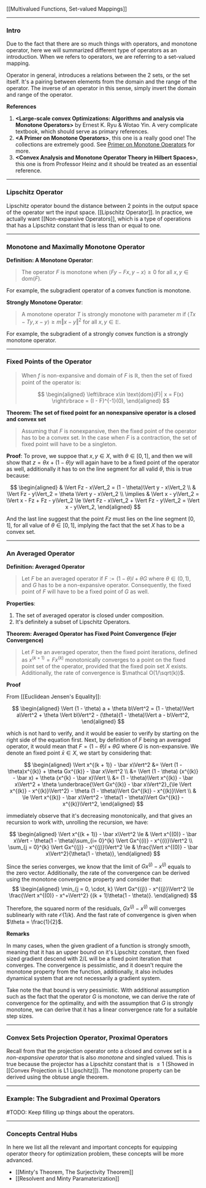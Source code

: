 [[Multivalued Functions, Set-valued Mappings]]

---
### **Intro**

Due to the fact that there are so much things with operators, and monotone operator, here we will summarized different type of operators as an introduction. When we refers to operators, we are referring to a set-valued mapping. 

Operator in general, introduces a relations between the 2 sets, or the set itself. It's a pairing between elements from the domain and the range of the operator. The inverse of an operator in this sense, simply invert the domain and range of the operator. 


**References**
1. **\<Large-scale convex Optimizations: Algorithms and analysis via Monotone Operators\>** by Ernest K. Ryu & Wotao Yin. A very complicate textbook, which should serve as primary references. 
2. **\<A Primer on Monotone Operators\>**, this one is a really good one! The collections are extremely good.  See [Primer on Monotone Operators](Primer%20on%20Monotone%20Operators.pdf) for more. 
3. **\<Convex Analysis and Monotone Operator Theory in Hilbert Spaces\>**, this one is from Professor Heinz and it should be treated as an essential reference. 

---
### **Lipschitz Operator**

Lipschitz operator bound the distance between 2 points in the output space of the operator wrt the input space. [[Lipschitz Operator]]. In practice, we actually want [[Non-expansive Operators]], which is a type of operations that has a Lipschitz constant that is less than or equal to one. 

---
### **Monotone and Maximally Monotone Operator**

**Definition: A Monotone Operator**:

> The operator $F$ is monotone when $\langle Fy - Fx, y - x\rangle \ge 0$ for all $x, y \in \text{dom}(F)$. 

For example, the subgradient operator of a convex function is monotone. 

**Strongly Monotone Operator**: 
> A monotone operator $T$ is strongly monotone with parameter $m$ if $\langle Tx - Ty, x - y\rangle \ge m \Vert x - y\Vert^2$ for all $x, y\in \mathbb E$. 

For example, the subgradient of a strongly convex function is a strongly monotone operator. 


---
### **Fixed Points of the Operator**

> When $f$ is non-expansive and domain of $F$ is $\mathbb R$, then the set of fixed point of the operator is: 
> 
> $$
> \begin{aligned}
>    \left\lbrace
>        x\in \text{dom}(F)| x = F(x)
>    \right\rbrace = 
>    (I - F)^{-1}(0), 
> \end{aligned}
> $$

**Theorem: The set of fixed point for an nonexpansive operator is a closed and convex set**

> Assuming that $F$ is nonexpansive, then the fixed point of the operator has to be a convex set. In the case when $F$ is a contraction, the set of fixed point will have to be a singleton. 

**Proof**: 
To prove, we suppoe that $x, y \in X$, with $\theta \in [0, 1]$, and then we will show that $z = \theta x + (1 - \theta)y$ will again have to be a fixed point of the operator as well, additionally it has to on the line segment for all valid $\theta$, this is true because: 

$$
\begin{aligned}
    & \Vert Fz - x\Vert_2 = (1 - \theta)\Vert y - x\Vert_2
    \\
    & \Vert Fz - y\Vert_2 = \theta \Vert y - x\Vert_2
    \\
    \implies &
    \Vert x - y\Vert_2 = \Vert x - Fz + Fz - y\Vert_2 \le 
    \Vert Fz - x\Vert_2 + \Vert Fz - y\Vert_2 = \Vert x - y\Vert_2, 
\end{aligned}
$$

And the last line suggest that the point $Fz$ must lies on the line segment $[0, 1]$, for all value of $\theta\in [0, 1]$, implying the fact that the set $X$ has to be a convex set. 

---
### **An Averaged Operator**


**Definition: Averaged Operator**

> Let $F$ be an averaged operator if $F := (1 - \theta) I + \theta G$ where $\theta \in (0, 1)$, and $G$ has to be a non-expansive operator. Consequently, the fixed point of $F$ will have to be a fixed point of $G$ as well. 


**Properties**:
1. The set of averaged operator is closed under composition. 
2. It's definitely a subset of Lipschitz Operators. 

**Theorem: Averaged Operator has Fixed Point Convergence (Fejer Convergence)**

> Let $F$ be an averaged operator, then the fixed point iterations, defined as $x^{(k + 1)} = Fx^{(k)}$ monotonically converges to a point on the fixed point set of the operator, provided that the fixed poin set $X$ exists. Additionally, the rate of convergence is $\mathcal O(1/\sqrt(k))$. 

**Proof**

From [[Euclidean Jensen's Equality]]: 

$$
\begin{aligned}
    \Vert (1 - \theta) a + \theta b\Vert^2 = (1 - \theta)\Vert  a\Vert^2 + \theta \Vert b\Vert^2 - 
    (\theta)(1 - \theta)\Vert a - b\Vert^2, 
\end{aligned}
$$

which is not hard to verify, and it would be easier to verify by starting on the right side of the equation first. Next, by definition of $F$ being an averaged operator, it would mean that $F = (1 - \theta)I + \theta G$ where $G$ is non-expansive. We denote an fixed point $\bar x\in X$, we start by considering that: 

$$
\begin{aligned}
    \Vert x^{(k + 1)} - \bar x\Vert^2 
    &= 
    \Vert (1 - \theta)x^{(k)} + \theta Gx^{(k)} - \bar x\Vert^2
    \\
    &= 
    \Vert (1 - \theta) (x^{(k)} - \bar x) + \theta (x^{k} - \bar x)\Vert
    \\
    &= 
    (1 - \theta)\Vert x^{(k)} - \bar x\Vert^2
    + 
    \theta 
    \underbrace{\Vert Gx^{(k)} - \bar x\Vert^2}_{\le \Vert x^{(k)} - x^{(k)}\Vert^2}
    - \theta (1 - \theta)\Vert Gx^{(k)} - x^{(k)}\Vert
    \\
    & \le 
    \Vert x^{(k)} - \bar x\Vert^2 - \theta(1 - \theta)\Vert Gx^{(k)} - x^{(k)}\Vert^2, 
\end{aligned}
$$

immediately observe that it's decreasing monotonically, and that gives an recursion to work with, unrolling the recursion, we have: 

$$
\begin{aligned}
    \Vert x^{(k + 1)} - \bar x\Vert^2 \le &
    \Vert x^{(0)} - \bar x\Vert - \theta(1 - \theta)\sum_{i= 0}^{k}
    \Vert Gx^{(i)} - x^{(i)}\Vert^2
    \\
    \sum_{j = 0}^{k}
    \Vert Gx^{(j)} - x^{(j)}\Vert^2
    \le &
    \frac{\Vert x^{(0)} - \bar x\Vert^2}{\theta(1 - \theta)},
\end{aligned}
$$

Since the series converges, we know that the limit of $Gx^{(j)} - x^{(j)}$ equals to the zero vector. Additionally, the rate of the convergence can be derived using the monotone convergence property and consider that: 
$$
\begin{aligned}
    \min_{j = 0, \cdot, k} \Vert Gx^{(j)} - x^{(j)}\Vert^2
    \le 
    \frac{\Vert x^{(0)} - x^+\Vert^2}
    {(k + 1)\theta(1 - \theta)}.
\end{aligned}
$$

Therefore, the squared norm of the residuals, $Gx^{(j)} - x^{(j)}$ will converges sublinearly with rate $\mathcal O(1/k)$. And the fast rate of convergence is given when $\theta = \frac{1}{2}$. 


**Remarks**

In many cases, when the given gradient of a function is strongly smooth, meaning that it has an upper bound on it's Lipschitz constant, then fixed sized gradient descend with $2/L$ will be a fixed point iteration that converges. The convergence is pessimistic, and it doesn't require the monotone property from the function, additionally, it also includes dynamical system that are not necessarily a gradient system. 

Take note the that bound is very pessimistic. With additional assumption such as the fact that the operator $G$ is monotone, we can derive the rate of convergence for the optimality, and with the assumption that $G$ is strongly monotone, we can derive that it has a linear convergence rate for a suitable step sizes. 

---
### **Convex Sets Projection Operator, Proximal Operators**

Recall from that the projection operator onto a closed and convex set is a *non-expansive operator* that is also *monotone* and singled valued. This is true because the projector has a Lipschitz constant that is $\le 1$ (Showed in [[Convex Projection is L1 Lipschitz]]). The monotone property can be derived using the obtuse angle theorem. 

---
### **Example: The Subgradient and Proximal Operators**

#TODO: Keep filling up things about the operators. 


---
### **Concepts Central Hubs**

In here we list all the relevant and important concepts for equipping operator theory for optimization problem, these concepts will be more advanced. 

* [[Minty's Theorem, The Surjectivity Theorem]]
* [[Resolvent and Minty Paramaterization]]


